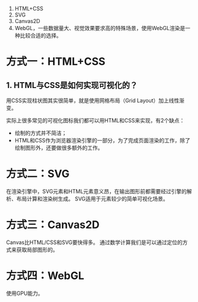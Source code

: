 1. HTML+CSS
2. SVG
3. Canvas2D
4. WebGL，一些数据量大、视觉效果要求高的特殊场景，使用WebGL渲染是一种比较合适的选择。

# 方式一：HTML+CSS

## 1. HTML与CSS是如何实现可视化的？
用CSS实现柱状图其实很简单，就是使用网格布局（Grid Layout）加上线性渐变。

实际上很多常见的可视化图标我们都可以用HTML和CSS来实现，有2个缺点：
* 绘制的方式并不简洁；
* HTML和CSS作为浏览器渲染引擎的一部分，为了完成页面渲染的工作，除了绘制图形外，还要做很多额外的工作。

# 方式二：SVG 
在渲染引擎中，SVG元素和HTML元素意义昂，在输出图形前都需要经过引擎的解析、布局计算和渲染树生成。
SVG适用于元素较少的简单可视化场景。

# 方式三：Canvas2D
Canvas比HTML/CSS和SVG要快得多。
通过数学计算我们是可以通过定位的方式来获取局部图形的。

# 方式四：WebGL
使用GPU能力。